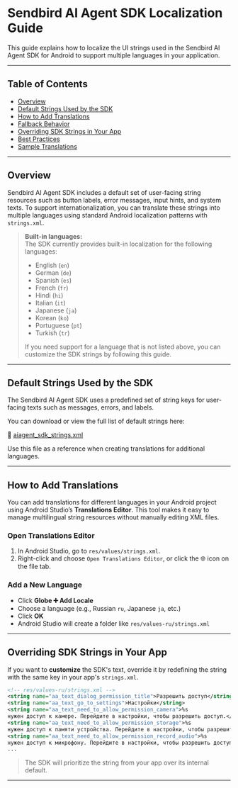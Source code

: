 # Sendbird AI Agent SDK Localization Guide

This guide explains how to localize the UI strings used in the Sendbird AI Agent SDK for Android to support multiple languages in your application.

---

## Table of Contents

- [Overview](#overview)
- [Default Strings Used by the SDK](#default-strings-used-by-the-sdk)
- [How to Add Translations](#how-to-add-translations)
- [Fallback Behavior](#fallback-behavior)
- [Overriding SDK Strings in Your App](#overriding-sdk-strings-in-your-app)
- [Best Practices](#best-practices)
- [Sample Translations](#sample-translations)

---

## Overview

Sendbird AI Agent SDK includes a default set of user-facing string resources such as button labels, error messages, input hints, and system texts.
To support internationalization, you can translate these strings into multiple languages using standard Android localization patterns with `strings.xml`.

> **Built-in languages:**  
> The SDK currently provides built-in localization for the following languages:
>
> - English (`en`)
> - German (`de`)
> - Spanish (`es`)
> - French (`fr`)
> - Hindi (`hi`)
> - Italian (`it`)
> - Japanese (`ja`)
> - Korean (`ko`)
> - Portuguese (`pt`)
> - Turkish (`tr`)
>
> If you need support for a language that is not listed above, you can customize the SDK strings by following this guide.

---

## Default Strings Used by the SDK

The Sendbird AI Agent SDK uses a predefined set of string keys for user-facing texts such as messages, errors, and labels.

You can download or view the full list of default strings here:

📄 [aiagent_sdk_strings.xml](./res/strings.xml)

Use this file as a reference when creating translations for additional languages.

---

## How to Add Translations

You can add translations for different languages in your Android project using Android Studio’s **Translations Editor**. This tool makes it easy to manage multilingual string resources without manually editing XML files.

### Open Translations Editor
1. In Android Studio, go to `res/values/strings.xml`.
2. Right-click and choose `Open Translations Editor`, or click the 🌐 icon on the file tab.

### Add a New Language
- Click **Globe ➕ Add Locale**
- Choose a language (e.g., Russian `ru`, Japanese `ja`, etc.)
- Click **OK**
- Android Studio will create a folder like `res/values-ru/strings.xml`

---

## Overriding SDK Strings in Your App

If you want to **customize** the SDK's text, override it by redefining the string with the same key in your app's `strings.xml`.

```xml
<!-- res/values-ru/strings.xml -->
<string name="aa_text_dialog_permission_title">Разрешить доступ</string>
<string name="aa_text_go_to_settings">Настройки</string>
<string name="aa_text_need_to_allow_permission_camera">%s
нужен доступ к камере. Перейдите в настройки, чтобы разрешить доступ.</string>
<string name="aa_text_need_to_allow_permission_storage">%s
нужен доступ к памяти устройства. Перейдите в настройки, чтобы разрешить доступ.</string>
<string name="aa_text_need_to_allow_permission_record_audio">%s
нужен доступ к микрофону. Перейдите в настройки, чтобы разрешить доступ.</string>
...
```

> The SDK will prioritize the string from your app over its internal default.

---
